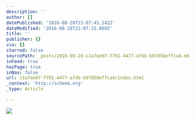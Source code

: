```yaml
---
description: ''
author: []
datePublished: '2016-08-28T21:07:41.142Z'
dateModified: '2016-08-28T21:07:15.069Z'
title: ''
publisher: {}
via: {}
starred: false
sourcePath: _posts/2016-08-28-c1a7ee07-f791-4477-af4b-b97858effca4.md
inFeed: true
hasPage: true
inNav: false
url: c1a7ee07-f791-4477-af4b-b97858effca4/index.html
_context: 'http://schema.org'
_type: Article

---
```

![](https://the-grid-user-content.s3-us-west-2.amazonaws.com/db9a6742-3adc-4b2c-8c9e-11ea7be6b575.jpg)